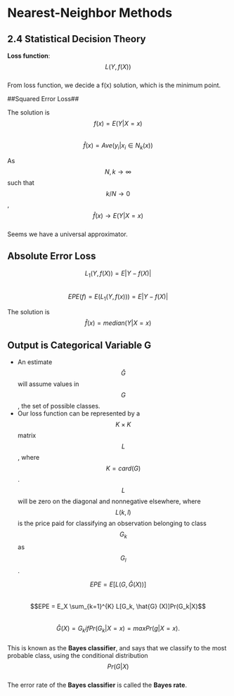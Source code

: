 # Nearest-Neighbor Methods

## 2.4 Statistical Decision Theory
__Loss function__: $$L(Y,f(X))$$  
From loss function, we decide a f(x) solution, which is the minimum point.

##Squared Error Loss##

<!--/$$L_{2}(Y,f(X)) = (Y−f(X))^2$$   
This leads us to a criterion for choosing f,  
$$EPE (f) = E(L_{2}(Y,f(X))) = E(Y−f(X))^2$$   
$$ = \int[y-f(x)]^2Pr(dx, dy)$$  -->

The solution is  
$$f (x) = E(Y |X = x)$$  
$$\hat{f} (x) = Ave(y_i|x_i ∈ N_k(x))$$

As $$N, k \to \infty$$ such that $$k/N \to 0$$, $$\hat{f}(x) \to E(Y|X = x)$$  
Seems we have a universal approximator.  

## Absolute Error Loss
$$L_1(Y, f(X)) = E|Y −f(X)|$$  
$$EPE (f) = E(L_1(Y, f(x))) = E|Y - f(X)|$$  

The solution is  
$$\hat{f} (x) = median(Y |X = x)$$  

## Output is Categorical Variable G
* An estimate $$\hat{G}$$ will assume values in $$G$$, the set of possible classes.
* Our loss function can be represented by a $$K × K$$      matrix $$L$$, where $$K = card(G)$$. $$L$$ will be zero on the diagonal and nonnegative elsewhere, where $$L(k,l)$$ is the price paid for classifying an observation belonging to class $$G_k$$ as $$G_l$$.

$$EPE = E[L (G, \hat{G} (X))]$$  
$$EPE = E_X \sum_{k=1}^{K} L[G_k, \hat{G} (X)]Pr(G_k|X)$$  
$$\hat{G} (X) = G_k if Pr(G_k|X = x) = max Pr(g|X = x).$$  
This is known as the __Bayes classifier__, and says that we classify to the most probable class, using the conditional distribution $$Pr(G|X)$$  
The error rate of the __Bayes classifier__ is called the __Bayes rate__.  







